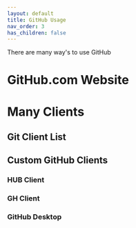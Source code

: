 ```yaml
---
layout: default
title: GitHub Usage
nav_order: 3
has_children: false
---
```


There are many way's to use GitHub

# GitHub.com Website

# Many Clients

## Git Client List

## Custom GitHub Clients

### HUB Client

### GH Client

### GitHub Desktop
